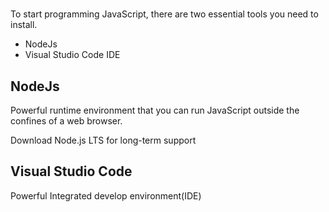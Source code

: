 # 
To start programming JavaScript, there are two essential tools you need to install.
- NodeJs
- Visual Studio Code IDE

## NodeJs
Powerful runtime environment that you can run JavaScript outside the confines of a web browser. 

Download Node.js LTS for long-term support


## Visual Studio Code
Powerful Integrated develop environment(IDE)

